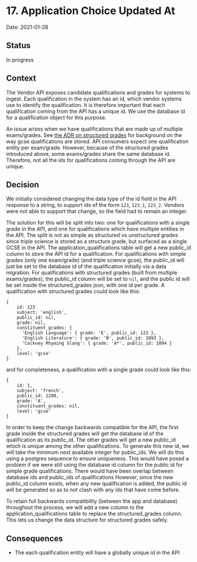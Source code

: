 # 17. Application Choice Updated At

Date: 2021-01-28

## Status

In progress

## Context

The Vendor API exposes candidate qualifications and grades for systems to ingest.
Each qualification in the system has an id, which vendor systems use to identify the qualification.
It is therefore important that each qualification coming from the API has a unique id.
We use the database id for a qualification object for this purpose.

An issue arises when we have qualifications that are made up of multiple exams/grades.
See [the ADR on structured grades](./0016-structured-gcse-grades.md) for background on the way gcse qualifications are stored.
API consumers expect one qualification entity per exam/grade.
However, because of the structured grades introduced above, some exams/grades share the same database id.
Therefore, not all the ids for qualifications coming through the API are unique.

## Decision

We initially considered changing the data type of the id field in the API response to a string, to support ids of the form `123`, `123_1`, `123_2`.
Vendors were not able to support that change, so the field had to remain an integer.

The solution for this will be split into two: one for qualifications with a single grade in the API, and one for qualifications which have multiple entities in the API.
The split is not as simple as structured vs unstructured grades since triple science is stored as a structure grade, but surfaced as a single GCSE in the API.
The application_qualifications table will get a new public_id column to store the API id for a qualification.
For qualifications with simple grades (only one exam/grade) (and triple science gcse), the public_id will just be set to the database id of the qualification initially via a data migration.
For qualifications with structured grades (built from multiple exams/grades), the public_id column will be set to `nil`, and the public id will be set inside the structured_grades json, with one id per grade.
A qualification with structured grades could look like this:
```
{
    id: 123
    subject: 'english',
    public_id: nil,
    grade: nil,
    constituent_grades: {
      'English Language': { grade: 'E', public_id: 123 },
      'English Literature': { grade: 'B', public_id: 1093 },
      'Cockney Rhyming Slang': { grade: 'A*', public_id: 1094 }
    },
    level: 'gcse'
}
```
and for completeness, a qualification with a single grade could look like this:
```
{
    id: 1,
    subject: 'french',
    public_id: 1200,
    grade: 'A',
    constituent_grades: nil,
    level: 'gcse'
}
```

In order to keep the change backwards compatible for the API, the first grade inside the structured grades will get the database id of the qualification as its public_id.
The other grades will get a new public_id which is unique among the other qualifications.
To generate this new id, we will take the minimum next available integer for public_ids. We will do this using a postgres sequence to ensure uniqueness.
This would have posed a problem if we were still using the database id column for the public id for simple grade qualifications.
There would have been overlap between database ids and public_ids of qualifications
However, since the new public_id column exists, when any new qualification is added, the public id will be generated so as to not clash with any ids that have come before.

To retain full backwards compatibility (between the app and database) throughout the process, we will add a new column to the application_qualifications table to replace the structured_grades column.
This lets us change the data structure for structured grades safely.

## Consequences

- The each qualification entity will have a globally unique id in the API
